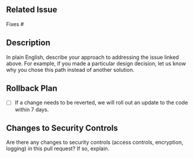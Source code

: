 ## Related Issue

Fixes # <!-- INSERT ISSUE NUMBER -->

## Description

In plain English, describe your approach to addressing the issue linked above. For example, if you made a particular design decision, let us know why you chose this path instead of another solution.

## Rollback Plan

- [ ] If a change needs to be reverted, we will roll out an update to the code within 7 days.

## Changes to Security Controls

Are there any changes to security controls (access controls, encryption, logging) in this pull request? If so, explain.